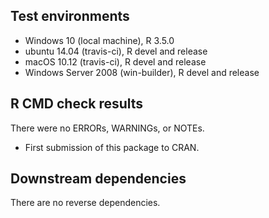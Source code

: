 ## Test environments
* Windows 10 (local machine), R 3.5.0
* ubuntu 14.04 (travis-ci), R devel and release
* macOS 10.12 (travis-ci), R devel and release
* Windows Server 2008 (win-builder), R devel and release

## R CMD check results
There were no ERRORs, WARNINGs, or NOTEs.

* First submission of this package to CRAN.

## Downstream dependencies
There are no reverse dependencies.
